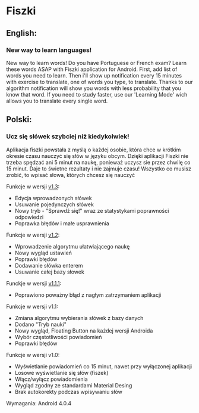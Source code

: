 <h1>Fiszki</h1>
<h2>English:</h2>
<h3>New way to learn languages!</h3>
<p>New way to learn words!
Do you have Portuguese or French exam? Learn these words ASAP with Fiszki application for Android.
First, add list of words you need to learn. Then i'll show up notification every 15 minutes with exercise to translate, one of words you type, to translate.
Thanks to our algorithm notification will show you words with less probability that you know that word.
If you need to study faster, use our 'Learning Mode' wich allows you to translate every single word.</p>



<h2>Polski:</h2>
<h3>Ucz się słówek szybciej niż kiedykolwiek!</h3>
<p>Aplikacja fiszki powstała z myślą o każdej osobie, która chce w krótkim okresie czasu nauczyć się słów w języku obcym.
Dzięki aplikacji Fiszki nie trzeba spędzać ani 5 minut na naukę, ponieważ uczysz sie przez chwilę co 15 minut.
Daje to świetne rezultaty i nie zajmuje czasu! 
Wszystko co musisz zrobić, to wpisać słowa, których chcesz się nauczyć</p>

Funkcje w wersji <a href="http://d-h.st/xl0u">v1.3</a>:
<ul><li>Edycja wprowadzonych słówek</li>
<li>Usuwanie pojedynczych słówek</li>
<li>Nowy tryb - "Sprawdź się!" wraz ze statystykami poprawności odpowiedzi</li>
<li>Poprawka błędów i małe usprawnienia</li></ul>

Funkcje w wersji <a href="http://d-h.st/pfRl">v1.2</a>:
<ul><li>Wprowadzenie algorytmu ułatwiającego naukę</li>
<li>Nowy wygląd ustawień</li>
<li>Poprawki błędów</li>
<li>Dodawanie słówka enterem</li>
<li>Usuwanie całej bazy słowek</li>
</ul>

Funckje w wersji <a href="http://d-h.st/kjhc">v1.1.1</a>:
<ul><li>Poprawiono poważny błąd z nagłym zatrzymaniem aplikacji</li></ul>

Funkcje w wersji v1.1:
<ul><li>Zmiana algorytmu wybierania słówek z bazy danych</li>
<li>Dodano "Tryb nauki"</li>
<li>Nowy wygląd, Floating Button na każdej wersji Androida</li>
<li>Wybór częstotliwośći powiadomień</li>
<li>Poprawki błędów</li>
</ul>

Funkcje w wersji v1.0:
<ul><li>Wyświetlanie powiadomień co 15 minut, nawet przy wyłączonej aplikacji</li>
<li>Losowe wyświetlanie się słów (fiszek)</li>
<li>Włącz/wyłącz powiadomienia</li>
<li>Wygląd zgodny ze standardami Material Desing</li>
<li>Brak autokorekty podczas wpisywaniu słów</li></ul>

Wymagania: Android 4.0.4